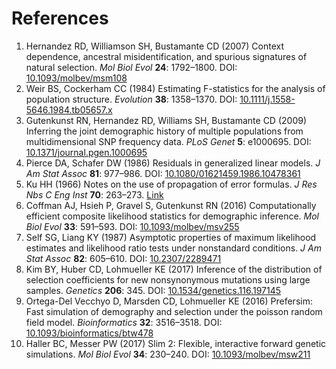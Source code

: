 # References

1. Hernandez RD, Williamson SH, Bustamante CD (2007) Context dependence, ancestral misidentification, and spurious signatures of natural selection. *Mol Biol Evol* **24**: 1792–1800. DOI: [10.1093/molbev/msm108](https://doi.org/10.1093/molbev/msm108)
2. Weir BS, Cockerham CC (1984) Estimating F-statistics for the analysis of population structure. *Evolution* **38**: 1358–1370. DOI: [10.1111/j.1558-5646.1984.tb05657.x](https://doi.org/10.1111/j.1558-5646.1984.tb05657.x)
3. Gutenkunst RN, Hernandez RD, Williams SH, Bustamante CD (2009) Inferring the joint demographic history of multiple populations from multidimensional SNP frequency data. *PLoS Genet* **5**: e1000695. DOI: [10.1371/journal.pgen.1000695](https://doi.org/10.1371/journal.pgen.1000695)
4. Pierce DA, Schafer DW (1986) Residuals in generalized linear models. *J Am Stat Assoc* **81**: 977–986. DOI: [10.1080/01621459.1986.10478361](https://doi.org/10.1080/01621459.1986.10478361)
5. Ku HH (1966) Notes on the use of propagation of error formulas. *J Res Nbs C Eng Inst* **70**: 263–273. [Link](https://nvlpubs.nist.gov/nistpubs/jres/70C/jresv70Cn4p263_A1b.pdf)
6. Coffman AJ, Hsieh P, Gravel S, Gutenkunst RN (2016) Computationally efficient composite likelihood statistics for demographic inference. *Mol Biol Evol* **33**: 591–593. DOI: [10.1093/molbev/msv255](https://doi.org/10.1093/molbev/msv255)
7. Self SG, Liang KY (1987) Asymptotic properties of maximum likelihood estimates and likelihood ratio tests under nonstandard conditions. *J Am Stat Assoc* **82**: 605–610. DOI: [10.2307/2289471](https://doi.org/10.2307/2289471)
8. Kim BY, Huber CD, Lohmueller KE (2017) Inference of the distribution of selection coefficients for new nonsynonymous mutations using large samples. *Genetics* **206**: 345. DOI: [10.1534/genetics.116.197145](https://doi.org/10.1534/genetics.116.197145)
9. Ortega-Del Vecchyo D, Marsden CD, Lohmueller KE (2016) Prefersim: Fast simulation of demography and selection under the poisson random field model. *Bioinformatics* **32**: 3516–3518. DOI: [10.1093/bioinformatics/btw478](https://doi.org/10.1093/bioinformatics/btw478)
10. Haller BC, Messer PW (2017) Slim 2: Flexible, interactive forward genetic simulations. *Mol Biol Evol* **34**: 230–240. DOI: [10.1093/molbev/msw211](https://doi.org/10.1093/molbev/msw211)
